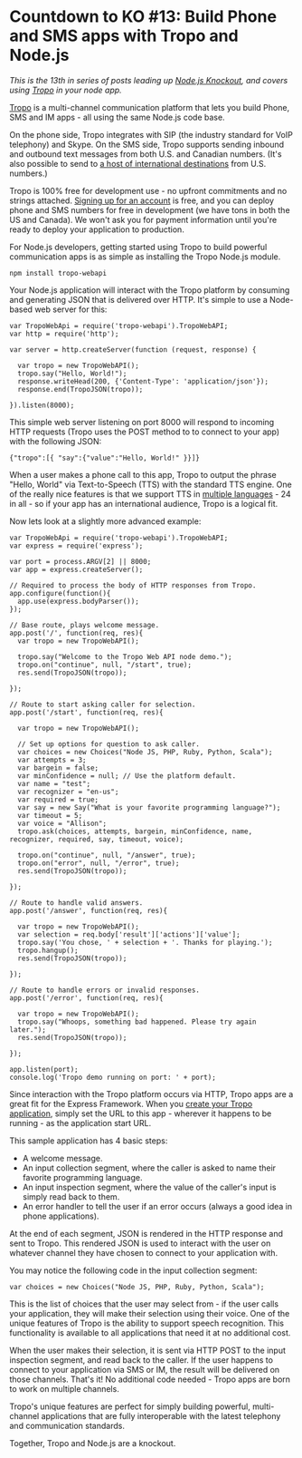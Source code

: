 # Countdown to KO #13: Build Phone and SMS apps with Tropo and Node.js

*This is the 13th in series of posts leading up [Node.js Knockout][1],
and covers using [Tropo] in your node app.*

[1]: http://nodeknockout.com
[Tropo]: http://www.tropo.com

[Tropo] is a multi-channel communication platform that lets you build
Phone, SMS and IM apps - all using the same Node.js code base.

On the phone side, Tropo integrates with SIP (the industry standard for
VoIP telephony) and Skype. On the SMS side, Tropo supports sending
inbound and outbound text messages from both U.S. and Canadian numbers.
(It's also possible to send to [a host of international destinations]
from U.S. numbers.)

[a host of international destinations]: https://www.tropo.com/docs/webapi/international_dialing_sms.htm

Tropo is 100% free for development use - no upfront commitments and no
strings attached.  [Signing up for an account] is free, and you can
deploy phone and SMS numbers for free in development (we have tons in
both the US and Canada).  We won't ask you for payment information until
you're ready to deploy your application to production.

[Signing up for an account]: https://www.tropo.com/account/register.jsp

For Node.js developers, getting started using Tropo to build powerful
communication apps is as simple as installing the Tropo Node.js module.

    npm install tropo-webapi

Your Node.js application will interact with the Tropo platform by
consuming and generating JSON that is delivered over HTTP.  It's simple
to use a Node-based web server for this:

    var TropoWebApi = require('tropo-webapi').TropoWebAPI;
    var http = require('http');

    var server = http.createServer(function (request, response) {

      var tropo = new TropoWebAPI();
      tropo.say("Hello, World!");
      response.writeHead(200, {'Content-Type': 'application/json'});
      response.end(TropoJSON(tropo));

    }).listen(8000);

This simple web server listening on port 8000 will respond to incoming
HTTP requests (Tropo uses the POST method to to connect to your app)
with the following JSON:

    {"tropo":[{ "say":{"value":"Hello, World!" }}]}

When a user makes a phone call to this app, Tropo to output the phrase
"Hello, World" via Text-to-Speech (TTS) with the standard TTS engine.
One of the really nice features is that we support TTS in [multiple
languages] - 24 in all - so if your app has an international audience,
Tropo is a logical fit.

[multiple languages]: https://www.tropo.com/docs/webapi/international_speaking_other_languages.htm

Now lets look at a slightly more advanced example:

    var TropoWebApi = require('tropo-webapi').TropoWebAPI;
    var express = require('express');

    var port = process.ARGV[2] || 8000;
    var app = express.createServer();

    // Required to process the body of HTTP responses from Tropo.
    app.configure(function(){
      app.use(express.bodyParser());
    });

    // Base route, plays welcome message.
    app.post('/', function(req, res){
      var tropo = new TropoWebAPI();

      tropo.say("Welcome to the Tropo Web API node demo.");
      tropo.on("continue", null, "/start", true);
      res.send(TropoJSON(tropo));

    });

    // Route to start asking caller for selection.
    app.post('/start', function(req, res){

      var tropo = new TropoWebAPI();

      // Set up options for question to ask caller.
      var choices = new Choices("Node JS, PHP, Ruby, Python, Scala");
      var attempts = 3;
      var bargein = false;
      var minConfidence = null; // Use the platform default.
      var name = "test";
      var recognizer = "en-us";
      var required = true;
      var say = new Say("What is your favorite programming language?");
      var timeout = 5;
      var voice = "Allison";
      tropo.ask(choices, attempts, bargein, minConfidence, name, recognizer, required, say, timeout, voice);

      tropo.on("continue", null, "/answer", true);
      tropo.on("error", null, "/error", true);
      res.send(TropoJSON(tropo));

    });

    // Route to handle valid answers.
    app.post('/answer', function(req, res){

      var tropo = new TropoWebAPI();
      var selection = req.body['result']['actions']['value'];
      tropo.say('You chose, ' + selection + '. Thanks for playing.');
      tropo.hangup();
      res.send(TropoJSON(tropo));

    });

    // Route to handle errors or invalid responses.
    app.post('/error', function(req, res){

      var tropo = new TropoWebAPI();
      tropo.say("Whoops, something bad happened. Please try again later.");
      res.send(TropoJSON(tropo));

    });

    app.listen(port);
    console.log('Tropo demo running on port: ' + port);

Since interaction with the Tropo platform occurs via HTTP, Tropo apps
are a great fit for the Express Framework.  When you [create your Tropo
application], simply set the URL to this app - wherever it happens to be
running - as the application start URL.

[create your Tropo application]: https://www.tropo.com/docs/webapi/creating_first_app.htm

This sample application has 4 basic steps:

* A welcome message.
* An input collection segment, where the caller is asked to name their
  favorite programming language.
* An input inspection segment, where the value of the caller's input is
  simply read back to them.
* An error handler to tell the user if an error occurs (always a good
  idea in phone applications).

At the end of each segment, JSON is rendered in the HTTP response and
sent to Tropo.  This rendered JSON is used to interact with the user on
whatever channel they have chosen to connect to your application with.

You may notice the following code in the input collection segment:

    var choices = new Choices("Node JS, PHP, Ruby, Python, Scala");

This is the list of choices that the user may select from - if the user
calls your application, they will make their selection using their
voice.  One of the unique features of Tropo is the ability to support
speech recognition.  This functionality is available to all applications
that need it at no additional cost.

When the user makes their selection, it is sent via HTTP POST to the
input inspection segment, and read back to the caller.  If the user
happens to connect to your application via SMS or IM, the result will be
delivered on those channels.  That's it! No additional code needed -
Tropo apps are born to work on multiple channels.

Tropo's unique features are perfect for simply building powerful,
multi-channel applications that are fully interoperable with the latest
telephony and communication standards.

Together, Tropo and Node.js are a knockout.
